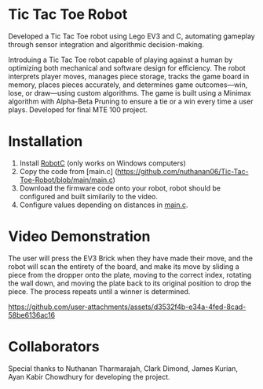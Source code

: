 # Tic Tac Toe Robot
Developed a Tic Tac Toe robot using Lego EV3 and C, automating gameplay through sensor integration and algorithmic decision-making.

Introduing a Tic Tac Toe robot capable of playing against a human by optimizing both mechanical and software design for efficiency. The robot interprets player moves, manages piece storage, tracks the game board in memory, places pieces accurately, and determines game outcomes—win, lose, or draw—using custom algorithms. The game is built using a Minimax algorithm with Alpha-Beta Pruning to ensure a tie or a win every time a user plays. Developed for final MTE 100 project.

# Installation
1. Install [RobotC](https://www.robotc.net/) (only works on Windows computers)
2. Copy the code from [main.c] (https://github.com/nuthanan06/Tic-Tac-Toe-Robot/blob/main/main.c)
3. Download the firmware code onto your robot, robot should be configured and built similarily to the video.
4. Configure values depending on distances in [main.c](https://github.com/nuthanan06/Tic-Tac-Toe-Robot/blob/main/main.c).

# Video Demonstration

The user will press the EV3 Brick when they have made their move, and the robot will scan the entirety of the board, and make its move by sliding a piece from the dropper onto the plate, moving to the correct index, rotating the wall down, and moving the plate back to its original position to drop the piece. The process repeats until a winner is determined.

https://github.com/user-attachments/assets/d3532f4b-e34a-4fed-8cad-58be6136ac16

# Collaborators
Special thanks to Nuthanan Tharmarajah, Clark Dimond, James Kurian, Ayan Kabir Chowdhury for developing the project. 

